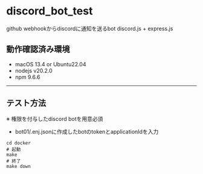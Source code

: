 # discord_bot_test
github webhookからdiscordに通知を送るbot
discord.js + express.js


## 動作確認済み環境
- macOS 13.4 or Ubuntu22.04
- nodejs v20.2.0
- npm 9.6.6
---
## テスト方法
※ 権限を付与したdiscord botを用意必須  
- bot01/.enj.jsonに作成したbotのtokenとapplicationIdを入力
```
cd docker
# 起動
make
# 終了
make down

```
